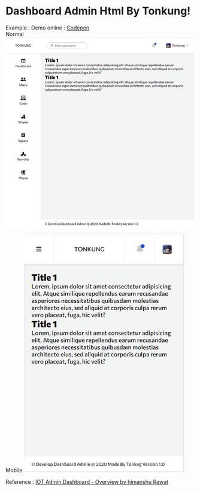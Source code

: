 # Dashboard Admin Html By Tonkung!

Example :
Demo online : [Codepen](https://codepen.io/Tonkung/pen/GRqJVYe)<br/>
Normal
![Normal](https://raw.githubusercontent.com/Tonkungs/dashboard-admin-html/main/example-1/Demo%20image/Normal.PNG)

Mobile
![Mobile](https://github.com/Tonkungs/dashboard-admin-html/blob/main/example-1/Demo%20image/Mobile.PNG?raw=true)

Reference :
[IOT Admin Dashboard - Overview by himanshu Rawat](https://dribbble.com/shots/6496195-IOT-Admin-Dashboard-Overview/attachments)